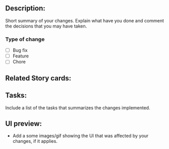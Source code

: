 ## Description:
Short summary of your changes. Explain what have you done and comment the decisions that you may have taken.

### Type of change
- [ ] Bug fix
- [ ] Feature
- [ ] Chore

## Related Story cards:
<!-- Add a link for each Jira cards related to this PR. Don't forget to update the cards status in Jira. -->

## Tasks:
Include a list of the tasks that summarizes the changes implemented.

## UI preview:
* Add a some images/gif showing the UI that was affected by your changes, if it applies.
